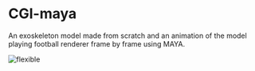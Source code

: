 # CGI-maya
An exoskeleton model made from scratch and an animation of the model playing football renderer frame by frame using MAYA. 

![flexible](https://github.com/GonnyGostar/CGI-maya/blob/main/animation-CGI.gif)
